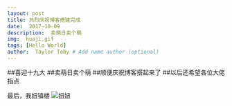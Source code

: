```yaml
---
layout: post
title: 热烈庆祝博客搭建完成
date:  2017-10-09
description:  卖萌日卖个萌
img:  huaji.gif
tags: [Hello World]
author:  Taylor Toby # Add name author (optional)
---
```


##喜迎十九大
##卖萌日卖个萌
##顺便庆祝博客搭起来了
##以后还希望各位大佬指点

最后，我妞镇楼
![妞妞]({{site.baseurl}}/assets/img/niu.jpg)